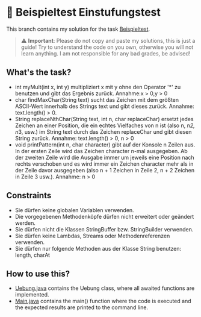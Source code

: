 # 📝  Beispieltest Einstufungstest
This branch contains my solution for the task [Beispieltest](https://tuwel.tuwien.ac.at/mod/resource/view.php?id=878839).

> :warning: **Important**: Please do not copy and paste my solutions, this is just a guide! Try to understand the code on you own, otherwise you will not learn anything. I am not responsible for any bad grades, be advised!

## What's the task?
* int myMult(int x, int y) multipliziert x mit y ohne den Operator '*' zu benutzen und gibt das Ergebnis zurück.
  Annahme:x > 0,y > 0
* char findMaxChar(String text) sucht das Zeichen mit dem größten ASCII-Wert innerhalb des Strings text und
  gibt dieses zurück.
  Annahme: text.length() > 0.
* String replaceNthChar(String text, int n, char replaceChar) ersetzt jedes Zeichen an einer Position, die ein
  echtes Vielfaches von n ist (also n, n*2, n*3, usw.) im String text durch das Zeichen replaceChar und gibt       diesen String zurück.
  Annahme: text.length() > 0, n > 0
* void printPattern(int n, char character) gibt auf der Konsole n Zeilen aus. In der ersten Zeile wird das         Zeichen character n-mal ausgegeben. Ab der zweiten Zeile wird die Ausgabe immer um jeweils eine Position nach     rechts verschoben und es wird immer ein Zeichen character mehr als in der Zeile davor ausgegeben (also n + 1     Zeichen in Zeile 2, n + 2 Zeichen in Zeile 3 usw.).
  Annahme: n > 0

## Constraints
* Sie dürfen keine globalen Variablen verwenden.
* Die vorgegebenen Methodenköpfe dürfen nicht erweitert oder geändert werden.
* Sie dürfen nicht die Klassen StringBuffer bzw. StringBuilder verwenden.
* Sie dürfen keine Lambdas, Streams oder Methodenreferenzen verwenden.
* Sie dürfen nur folgende Methoden aus der Klasse String benutzen: length, charAt

## How to use this?
* [Uebung.java](https://github.com/MarvinAsmen/Einfuehrung_In_Die_Programmierung_1/blob/BeispieltestEinstufungstest/BeispieltestEinstufungstest/src/Uebung.java) contains the Uebung class, where all awaited functions are implemented.
* [Main.java](https://github.com/MarvinAsmen/Einfuehrung_In_Die_Programmierung_1/blob/BeispieltestEinstufungstest/BeispieltestEinstufungstest/src/Main.java) contains the main() function where the code is executed and the expected results are printed to the command line.
